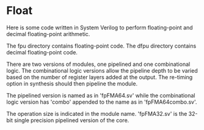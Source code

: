 # Float

Here is some code written in System Verilog to perform floating-point and decimal floating-point arithmetic.

The fpu directory contains floating-point code.
The dfpu directory contains decimal floating-point code.

There are two versions of modules, one pipelined and one combinational logic.
The combinational logic versions allow the pipeline depth to be varied based on the number of register layers added at the output. The re-timing option in synthesis should then pipeline the module.

The pipelined version is named as in 'fpFMA64.sv' while the combinational logic version has 'combo' appended to the name as in 'fpFMA64combo.sv'.

The operation size is indicated in the module name.
'fpFMA32.sv' is the 32-bit single precision pipelined version of the core.
